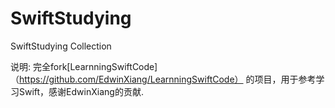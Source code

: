 # SwiftStudying
SwiftStudying Collection

说明: 完全fork[LearnningSwiftCode]（https://github.com/EdwinXiang/LearnningSwiftCode）  的项目，用于参考学习Swift，感谢EdwinXiang的贡献.
